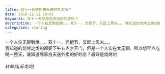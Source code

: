 ```yaml
---
title: 双十一有啥能白天送的外卖吗？
date: 2018-11-11 10:03
keywords: 双十一有啥能白天送的外卖吗？
description: 一个人住无聊到爆。。。双十一，光棍节，又赶上周末。。。我知道的烧烤之类的都要下午五点才开门，但是一个人实在太无聊，所以想早点吃喝一整天，谁知道哪家白天送外卖的好的店？最好是烧烤的
categories: sharing
---
```

<td class="t_f" id="postmessage_2254314">

一个人住无聊到爆。。。双十一，光棍节，又赶上周末。。。<br/>
我知道的烧烤之类的都要下午五点才开门，但是一个人实在太无聊，所以想早点吃喝一整天，谁知道哪家白天送外卖的好的店？最好是烧烤的</td>
###### 转载自[菲龙网]